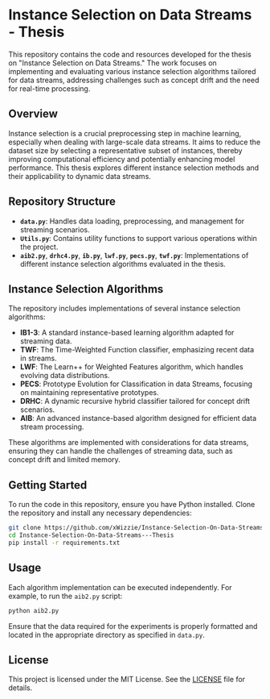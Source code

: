 # Instance Selection on Data Streams - Thesis

This repository contains the code and resources developed for the thesis on "Instance Selection on Data Streams." The work focuses on implementing and evaluating various instance selection algorithms tailored for data streams, addressing challenges such as concept drift and the need for real-time processing.

## Overview

Instance selection is a crucial preprocessing step in machine learning, especially when dealing with large-scale data streams. It aims to reduce the dataset size by selecting a representative subset of instances, thereby improving computational efficiency and potentially enhancing model performance. This thesis explores different instance selection methods and their applicability to dynamic data streams.

## Repository Structure

- **`data.py`**: Handles data loading, preprocessing, and management for streaming scenarios.
- **`Utils.py`**: Contains utility functions to support various operations within the project.
- **`aib2.py`**, **`drhc4.py`**, **`ib.py`**, **`lwf.py`**, **`pecs.py`**, **`twf.py`**: Implementations of different instance selection algorithms evaluated in the thesis.

## Instance Selection Algorithms

The repository includes implementations of several instance selection algorithms:

- **IB1-3**: A standard instance-based learning algorithm adapted for streaming data.
- **TWF**: The Time-Weighted Function classifier, emphasizing recent data in streams.
- **LWF**: The Learn++ for Weighted Features algorithm, which handles evolving data distributions.
- **PECS**: Prototype Evolution for Classification in data Streams, focusing on maintaining representative prototypes.
- **DRHC**: A dynamic recursive hybrid classifier tailored for concept drift scenarios.
- **AIB**: An advanced instance-based algorithm designed for efficient data stream processing.

These algorithms are implemented with considerations for data streams, ensuring they can handle the challenges of streaming data, such as concept drift and limited memory.

## Getting Started

To run the code in this repository, ensure you have Python installed. Clone the repository and install any necessary dependencies:

```bash
git clone https://github.com/xWizzie/Instance-Selection-On-Data-Streams---Thesis.git
cd Instance-Selection-On-Data-Streams---Thesis
pip install -r requirements.txt
```

## Usage

Each algorithm implementation can be executed independently. For example, to run the `aib2.py` script:

```bash
python aib2.py
```

Ensure that the data required for the experiments is properly formatted and located in the appropriate directory as specified in `data.py`.

## License

This project is licensed under the MIT License. See the [LICENSE](LICENSE) file for details.
